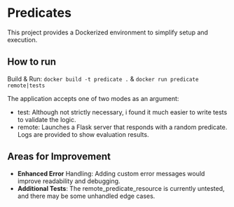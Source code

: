 # Predicates
This project provides a Dockerized environment to simplify setup and execution.

## How to run
Build & Run: `docker build -t predicate .` & `docker run predicate remote|tests `

The application accepts one of two modes as an argument:
 - test: Although not strictly necessary, i found it much easier to write tests to validate the logic.
 - remote: Launches a Flask server that responds with a random predicate. Logs are provided to show evaluation results.

## Areas for Improvement
 - **Enhanced Error** Handling: Adding custom error messages would improve readability and debugging.
 - **Additional Tests**: The remote_predicate_resource is currently untested, and there may be some unhandled edge cases.
